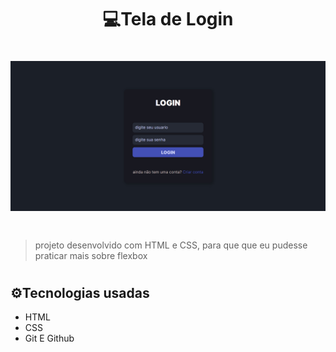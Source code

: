 <h1 align="center"> 💻Tela de Login <h1>

![preview](./assets/img/screenshot/screencapture-127-0-0-1-5500-index-html-2022-09-22-02_20_17.jpg)

#

> projeto desenvolvido com HTML e CSS, para que que eu pudesse praticar mais sobre flexbox

#

## ⚙️Tecnologias usadas 
 
- HTML
- CSS
- Git E Github